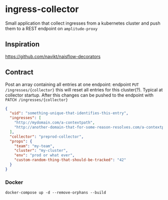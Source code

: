 # ingress-collector
Small application that collect ingresses from a kubernetes cluster and push them to a REST endpoint
on `amplitude-proxy`


## Inspiration
https://github.com/navikt/naisflow-decorators

## Contract
Post an array containing all entries at one endpoint:
endpoint `PUT /ingresses/{collector}` this will reset all
entries for this cluster(?). Typical at collector startup.
After this changes can be pushed to the endpoint with 
`PATCH /ingresses/{collector}`

```json
{
  "uid": "something-unique-that-identifies-this-entry",
  "ingresses": [
    "http://mydomain.com/a-contextpath",
    "http://another-domain-that-for-some-reason-resolves.com/a-contextpath"
  ],
  "collector": "preprod-collector",
  "props": {
    "team": "my-team",
    "cluster": "my-cluster",
    "env": "prod or what ever",
    "custom-random-thing-that-should-be-tracked": "42"
  }
}
```

### Docker
```
docker-compose up -d --remove-orphans --build
```
